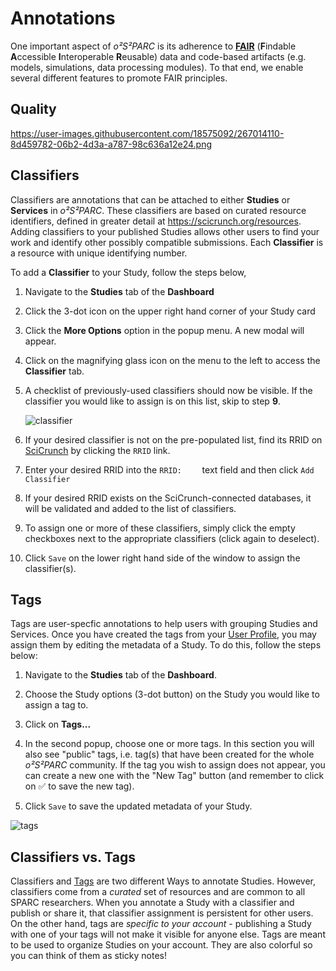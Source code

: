 # Annotations
One important aspect of *o²S²PARC* is its adherence to [**FAIR**](https://www.nature.com/articles/sdata201618) (**F**indable **A**ccessible **I**nteroperable **R**eusable) data and code-based artifacts (e.g. models, simulations, data processing modules). To that end, we enable several different features to promote FAIR principles. 
## Quality

https://user-images.githubusercontent.com/18575092/267014110-8d459782-06b2-4d3a-a787-98c636a12e24.png
## Classifiers
Classifiers are annotations that can be attached to either **Studies** or **Services** in *o²S²PARC*. These classifiers are based on curated resource identifiers, defined in greater detail at https://scicrunch.org/resources. Adding classifiers to your published Studies allows other users to find your work and identify other possibly compatible submissions. Each **Classifier** is a resource with unique identifying number. 

To add a **Classifier** to your Study, follow the steps below,
1. Navigate to the **Studies** tab of the **Dashboard**
2. Click the  3-dot icon on the upper right hand corner of your Study card
3. Click the **More Options** option in the popup menu. A new modal will appear.
4. Click on the magnifying glass icon on the menu to the left to access the **Classifier** tab.
5. A checklist of previously-used classifiers should now be visible. If the classifier you would like to assign is on this list, skip to step **9**.

    ![classifier](https://user-images.githubusercontent.com/28002886/153412602-186f6d93-cfc3-449b-a89d-21d3656e28dd.png)
6. If your desired classifier is not on the pre-populated list, find its RRID on [SciCrunch](https://scicrunch.org/resources) by clicking the ```RRID``` link.
7. Enter your desired RRID into the ```RRID:    ``` text field and then click ```Add Classifier```
8. If your desired RRID exists on the SciCrunch-connected databases, it will be validated and added to the list of classifiers.
9. To assign one or more of these classifiers, simply click the empty checkboxes next to the appropriate classifiers (click again to deselect).
10. Click ```Save``` on the lower right hand side of the window to  assign the classifier(s). 

## Tags
Tags are user-specfic annotations to help users with grouping Studies and Services. Once you have created the tags from your [User Profile](docs/platform_introduction/profile.md), you may assign them by editing the metadata of a Study. To do this, follow the steps below:
  1. Navigate to the **Studies** tab of the **Dashboard**.
  2. Choose the Study options (3-dot button) on the Study you would like to assign a tag to.
  3. Click on **Tags...**
  4. In the second popup, choose one or more tags. In this section you will also see "public" tags, i.e. tag(s) that have been created for the whole *o²S²PARC* community. If the tag you wish to assign does not appear, you can create a new one with the "New Tag" button (and remember to click on :white_check_mark: to save the new tag).

  5. Click ```Save``` to save the updated metadata of your Study.
 

  ![tags](https://github.com/ITISFoundation/osparc-manual/assets/18575092/37e6fad5-8a2c-42e4-a11c-dfffbdddc105) <br/>

## Classifiers vs. Tags
Classifiers and [Tags](/docs/platform_introduction/profile.md) are two different Ways to annotate Studies. However, classifiers come from a *curated* set of resources and are common to all SPARC researchers. When you annotate a Study with a classifier and publish or share it, that classifier assignment is persistent for other users. On the other hand, tags are *specific to your account* - publishing a Study with one of your tags will not make it visible for anyone else. Tags are meant to be used to organize Studies on your account. They are also colorful so you can think of them as sticky notes!
